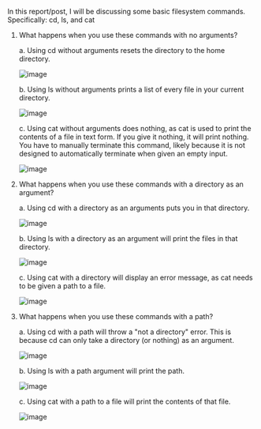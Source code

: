 In this report/post, I will be discussing some basic filesystem commands. 
Specifically: cd, ls, and cat

1. What happens when you use these commands with no arguments?

   a. Using cd without arguments resets the directory to the home directory.
   
    ![image](https://github.com/willyum00/cse15l-lab-reports/assets/81535097/163c6c65-d657-44ea-84b2-8e38d30313e0)

   b. Using ls without arguments prints a list of every file in your current directory.
   
   ![image](https://github.com/willyum00/cse15l-lab-reports/assets/81535097/d7421301-efc5-475a-847d-1ae83a59690c)
   
   c. Using cat without arguments does nothing, as cat is used to print the contents of a file in text form. If you give it nothing, it will print nothing. You have to manually terminate this command, likely because it is not designed to automatically terminate when given an empty input. 
   
   ![image](https://github.com/willyum00/cse15l-lab-reports/assets/81535097/b355692e-ca16-4405-b397-40bbff522ba1)

2. What happens when you use these commands with a directory as an argument?
   
   a. Using cd with a directory as an arguments puts you in that directory.
   
   ![image](https://github.com/willyum00/cse15l-lab-reports/assets/81535097/bcf8de17-ba01-43eb-b9f5-907511a249a9)

   b. Using ls with a directory as an argument will print the files in that directory.

   ![image](https://github.com/willyum00/cse15l-lab-reports/assets/81535097/7cfd3dc1-c499-4338-bcb8-57a36ea4fdfb)

   c. Using cat with a directory will display an error message, as cat needs to be given a path to a file.

   ![image](https://github.com/willyum00/cse15l-lab-reports/assets/81535097/5cd9a51e-06d5-4f54-9b49-ae6783eca544)

3. What happens when you use these commands with a path?

   a. Using cd with a path will throw a "not a directory" error. This is because cd can only take a directory (or nothing) as an argument. 

   ![image](https://github.com/willyum00/cse15l-lab-reports/assets/81535097/75c32eb6-d24c-45db-a445-0cf41dfe018e)

   b. Using ls with a path argument will print the path.

   ![image](https://github.com/willyum00/cse15l-lab-reports/assets/81535097/5ac09e3b-7eb4-4728-807d-4620b6894892)

   c. Using cat with a path to a file will print the contents of that file.

   ![image](https://github.com/willyum00/cse15l-lab-reports/assets/81535097/0873bc5e-156e-47a6-b44c-1bb58b44cdc3)

   






